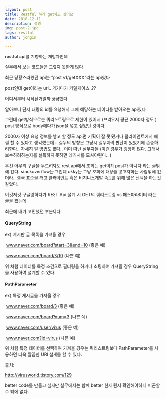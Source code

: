 ```yaml
---
layout: post
title: Restful 하게 get하고 싶어요
date: 2018-12-11
description: 설명
img: post-2.jpg
tags: restful
author: jongin

---
```


restful api를 지향하는 개발자인데

실무에서 보는 코드들은 그렇지 못한게 많다

최근 당황스러웠던 api는 "post v1/getXXX"라는 api였다

post인데 get이라는 url.. 거기다가 카멜케이스..??

어디서부터 시작된거일까 궁금했다

알아보니 단지 대량의 id를 요청해서 그에 해당하는 데이타를 받아오는 api였다

그런데 get방식으로는 쿼리스트링으로 제한이 있어서 (브라우저 평균 2000자 정도 ) post 방식으로 body에다가 json을 넣고 싶었던 것이다.

2000자 이상 요청 정보를 받고 할 정도 api면 기획이 잘 못 됐거나 클라이언트에서 해결 할 수 있다고 생각했는데... 실무의 방향은 그당시 실무자의 판단이 있었기에 존중하려한다.. 자세히 알 방법도 없다.. 이미 떠난 실무자들 (이런 경우가 굉장히 많다. 그래서 보수하려하는자를 설득하지 못하면 레거시를 모셔야된다.. )

우선 아무리 구글을 두드려봐도 rest api에서 조회는 get이지 post가 아니다 라는 글밖에 없다. stackoverflow는 그런데 okky는 그냥 조회에 대량을 넣고자하는 사람밖에 없더라.. 결국 표준을 깨고 클라이언트 혹은 비지니스개발 속도를 위해 많은 선택을 하는것 같았다.



이것저것 구글링하다가 REST Api 설계 시 GET의 쿼리스트링 vs 패스파라미터 라는 글을 봤는데

최근에 내가 고민했던 부분이다

#### QueryString

ex) 게시판 글 목록을 가져올 경우

​    www.naver.com/board?start=3&end=10 (좋은 예)

​    www.naver.com/board/3/10 (나쁜 예)

위 처럼 데이터를 특정 조건으로 필터링을 하거나 소팅하여 가져올 경우 QueryString을 사용하여 설계할 수 있다.

#### PathParameter

ex) 특정 게시글을 가져올 경우

​    www.naver.com/board/3 (좋은 예)

​    www.naver.com/board?num=3 (나쁜 예)

​    www.naver.com/user/virus (좋은 예)

​    www.naver.com?id=virus (나쁜 예)

위 처럼 특정 데이터를 선택하여 가져올 경우는 쿼리스트링보다 PathParameter를 사용하면 더욱 깔끔한 URI 설계를 할 수 있다.

출처:

http://virusworld.tistory.com/129



better code를 만들고 싶지만 실무에서는 함께 better 한지 뭔지 확인해야하니 피곤할 수 밖에 없다.
